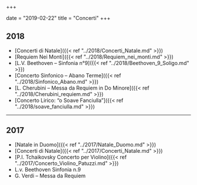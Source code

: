 +++

date = "2019-02-22"
title = "Concerti"
+++

## 2018

* [Concerti di Natale]({{< ref "../2018/Concerti_Natale.md" >}})
* [Requiem Nei Monti]({{< ref "../2018/Requiem_nei_monti.md" >}})
* [L.V. Beethoven – Sinfonia n°9]({{< ref "../2018/Beethoven_9_Soligo.md" >}})
* [Concerto Sinfonico – Abano Terme]({{< ref "../2018/Sinfonico_Abano.md" >}})
* [L. Cherubini – Messa da Requiem in Do Minore]({{< ref "../2018/Cherubini_requiem.md" >}})
* [Concerto Lirico: “o Soave Fanciulla”]({{< ref "../2018/soave_fanciulla.md" >}})

---

## 2017

* [Natale in Duomo]({{< ref "../2017/Natale_Duomo.md" >}})
* [Concerti di Natale]({{< ref "../2017/Concerti_Natale.md" >}})
* [P.I. Tchaikovsky Concerto per Violino]({{< ref "../2017/Concerto_Violino_Patuzzi.md" >}})
* L.v. Beethoven Sinfonia n.9
* G. Verdi – Messa da Requiem